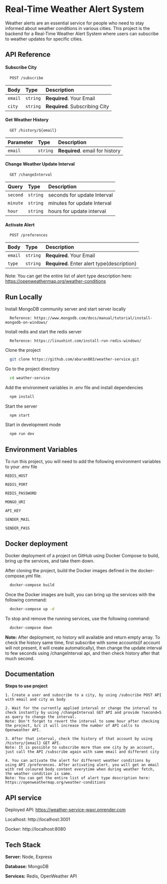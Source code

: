 
# Real-Time Weather Alert System

Weather alerts are an essential service for people who need to stay informed about weather
conditions in various cities. This project is the backend for a Real-Time
Weather Alert System where users can subscribe to weather updates for specific cities.


## API Reference

#### Subscribe City

```http
  POST /subscribe
```

| Body | Type     | Description                |
| :-------- | :------- | :------------------------- |
| `email` | `string` | **Required**. Your Email |
| `city` | `string` | **Required**. Subscribing City |

#### Get Weather History

```http
  GET /history/${email}
```

| Parameter | Type     | Description                       |
| :-------- | :------- | :-------------------------------- |
| `email`      | `string` | **Required**. email for history |

#### Change Weather Update Interval

```http
  GET /changeInterval
```

| Query | Type     | Description                       |
| :-------- | :------- | :-------------------------------- |
| `second`      | `string` | seconds for update Interval |
| `minute`      | `string` | minutes for update Interval |
| `hour`      | `string` | hours for update interval |

#### Activate Alert

```http
  POST /preferences
```

| Body | Type     | Description                |
| :-------- | :------- | :------------------------- |
| `email` | `string` | **Required**. Your Email |
| `type` | `string` | **Required**. Enter alert type(description) |

Note: You can get the entire list of alert type description here: https://openweathermap.org/weather-conditions


## Run Locally

Install MongoDB community server and start server locally

```base
  Reference: https://www.mongodb.com/docs/manual/tutorial/install-mongodb-on-windows/
```

Install redis and start the redis server

```base
  Reference: https://linuxhint.com/install-run-redis-windows/
```

Clone the project

```bash
  git clone https://github.com/abaran803/weather-service.git
```

Go to the project directory

```bash
  cd weather-service
```

Add the environment variables in .env file and install dependencies

```bash
  npm install
```

Start the server

```bash
  npm start
```

Start in development mode

```bash
  npm run dev
```


## Environment Variables

To run this project, you will need to add the following environment variables to your .env file

`REDIS_HOST`

`REDIS_PORT`

`REDIS_PASSWORD`

`MONGO_URI`

`API_KEY`

`SENDER_MAIL`

`SENDER_PASS`


## Docker deployment

Docker deployment of a project on GitHub using Docker Compose to build, bring up the services, and take them down.

After cloning the project, build the Docker images defined in the docker-compose.yml file.

```bash
  docker-compose build
```

Once the Docker images are built, you can bring up the services with the following command:

```bash
  docker-compose up -d
```

To stop and remove the running services, use the following command:

```bash
  docker-compose down
```

**Note:** After deployment, no history will available and return empty array. To check the history same time, first subscribe with some accounts(if account will not present, it will create automatically), then change the update interval to few seconds using /changeInterval api, and then check history after that much second.
## Documentation

**Steps to use project**

    1. Create a user and subscribe to a city, by using /subscribe POST API with email and city as body

    2. Wait for the currently applied interval or change the interval to check instantly by using /changeInterval GET API and provide ?second=5 as query to change the interval.
    Note: Don't forget to revert the interval to some hour after checking the project, b/c it will increase the number of API calls to Openweather API.

    3. After that interval, check the history of that account by using /history/{email} GET API.
    Note: It is possible to subscribe more than one city by an account, just call the API /subscribe again with same email and different city

    4. You can activate the alert for different weather conditions by using API /preferences. After activating alert, you will get an email with red coloured body content everytime when during weather fetch, the weather condition is same.
    Note: You can get the entire list of alert type description here: https://openweathermap.org/weather-conditions


## API service

Deployed API: https://weather-service-waxr.onrender.com

Localhost: http://localhost:3001

Docker: http://localhost:8080


## Tech Stack

**Server:** Node, Express

**Database:** MongoDB

**Services:** Redis, OpenWeather API

